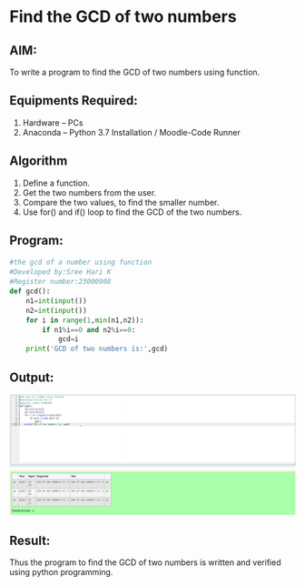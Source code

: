 # Find the GCD of two numbers

## AIM:
To write a program to find the GCD of two numbers using function.

## Equipments Required:
1. Hardware – PCs
2. Anaconda – Python 3.7 Installation / Moodle-Code Runner

## Algorithm
1. Define a function.
2. Get the two numbers from the user.
3. Compare the two values, to find the smaller number.
4. Use for() and if() loop to find the GCD of the two numbers.

## Program:
```python
#the gcd of a number using function
#Developed by:Sree Hari K
#Register number:23000908
def gcd():
    n1=int(input())
    n2=int(input())
    for i in range(1,min(n1,n2)):
        if n1%i==0 and n2%i==0:
            gcd=i
    print('GCD of two numbers is:',gcd)  
 ```        

## Output:
![gcd of two number](gcd.png)


## Result:
Thus the program to find the GCD of two numbers is written and verified using python programming.
